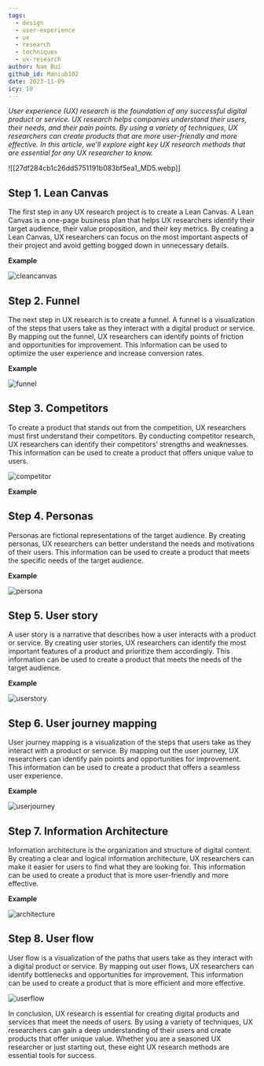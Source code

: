 ```yaml
---
tags:
  - design
  - user-experience
  - ux
  - research
  - techniques
  - ux-research
author: Nam Bui
github_id: Maniub102
date: 2023-11-09
icy: 10
---
```


_User experience (UX) research is the foundation of any successful digital product or service. UX research helps companies understand their users, their needs, and their pain points. By using a variety of techniques, UX researchers can create products that are more user-friendly and more effective. In this article, we’ll explore eight key UX research methods that are essential for any UX researcher to know._

![[27df284cb1c26dd5751191b083bf5ea1_MD5.webp]]

## Step 1. Lean Canvas
The first step in any UX research project is to create a Lean Canvas. A Lean Canvas is a one-page business plan that helps UX researchers identify their target audience, their value proposition, and their key metrics. By creating a Lean Canvas, UX researchers can focus on the most important aspects of their project and avoid getting bogged down in unnecessary details.

**Example**

![cleancanvas](image.png)

## Step 2. Funnel
The next step in UX research is to create a funnel. A funnel is a visualization of the steps that users take as they interact with a digital product or service. By mapping out the funnel, UX researchers can identify points of friction and opportunities for improvement. This information can be used to optimize the user experience and increase conversion rates.

**Example**

![funnel](image-1.png)

## Step 3. Competitors
To create a product that stands out from the competition, UX researchers must first understand their competitors. By conducting competitor research, UX researchers can identify their competitors’ strengths and weaknesses. This information can be used to create a product that offers unique value to users.

![competitor](image-2.png)

**Example**

## Step 4. Personas
Personas are fictional representations of the target audience. By creating personas, UX researchers can better understand the needs and motivations of their users. This information can be used to create a product that meets the specific needs of the target audience.

**Example**

![persona](image-3.png)

## Step 5. User story
A user story is a narrative that describes how a user interacts with a product or service. By creating user stories, UX researchers can identify the most important features of a product and prioritize them accordingly. This information can be used to create a product that meets the needs of the target audience.

**Example**

![userstory](image-4.png)

## Step 6. User journey mapping
User journey mapping is a visualization of the steps that users take as they interact with a product or service. By mapping out the user journey, UX researchers can identify pain points and opportunities for improvement. This information can be used to create a product that offers a seamless user experience.

**Example**

![userjourney](image-5.png)

## Step 7. Information Architecture
Information architecture is the organization and structure of digital content. By creating a clear and logical information architecture, UX researchers can make it easier for users to find what they are looking for. This information can be used to create a product that is more user-friendly and more effective.

**Example**

![architecture](image-6.png)

## Step 8. User flow
User flow is a visualization of the paths that users take as they interact with a digital product or service. By mapping out user flows, UX researchers can identify bottlenecks and opportunities for improvement. This information can be used to create a product that is more efficient and more effective.

![userflow](image-7.png)

In conclusion, UX research is essential for creating digital products and services that meet the needs of users. By using a variety of techniques, UX researchers can gain a deep understanding of their users and create products that offer unique value. Whether you are a seasoned UX researcher or just starting out, these eight UX research methods are essential tools for success.
